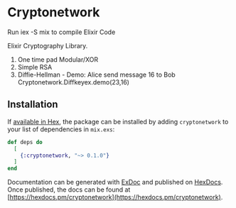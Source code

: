 # Cryptonetwork

Run iex -S mix to compile Elixir Code

Elixir Cryptography Library.
1. One time pad Modular/XOR
2. Simple RSA
3. Diffie-Hellman - Demo: Alice send message 16 to Bob
                          Cryptonetwork.Diffkeyex.demo(23,16) 

## Installation

If [available in Hex](https://hex.pm/docs/publish), the package can be installed
by adding `cryptonetwork` to your list of dependencies in `mix.exs`:

```elixir
def deps do
  [
    {:cryptonetwork, "~> 0.1.0"}
  ]
end
```

Documentation can be generated with [ExDoc](https://github.com/elixir-lang/ex_doc)
and published on [HexDocs](https://hexdocs.pm). Once published, the docs can
be found at [https://hexdocs.pm/cryptonetwork](https://hexdocs.pm/cryptonetwork).

